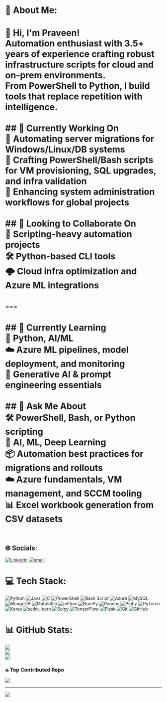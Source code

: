 # 💫 About Me:
# 👋 Hi, I'm Praveen!<br>Automation enthusiast with 3.5+ years of experience crafting robust infrastructure scripts for cloud and on-prem environments. <br>From PowerShell to Python, I build tools that replace repetition with intelligence.<br><br>## 🔭 Currently Working On<br>🚀 Automating server migrations for Windows/Linux/DB systems  <br>🔧 Crafting PowerShell/Bash scripts for VM provisioning, SQL upgrades, and infra validation  <br>🧪 Enhancing system administration workflows for global projects <br><br>## 👯 Looking to Collaborate On<br>🤖 Scripting-heavy automation projects  <br>🛠️ Python-based CLI tools  <br>🌩️ Cloud infra optimization and Azure ML integrations  <br><br>---<br><br>## 🌱 Currently Learning<br>🧠 Python, AI/ML <br>☁️ Azure ML pipelines, model deployment, and monitoring  <br>🧬 Generative AI & prompt engineering essentials  <br><br>## 💬 Ask Me About<br>🛠 PowerShell, Bash, or Python scripting<br>🧠 AI, ML, Deep Learning<br>📦 Automation best practices for migrations and rollouts  <br>☁️ Azure fundamentals, VM management, and SCCM tooling  <br>📊 Excel workbook generation from CSV datasets  <br><br>


## 🌐 Socials:
[![LinkedIn](https://img.shields.io/badge/LinkedIn-%230077B5.svg?logo=linkedin&logoColor=white)](https://linkedin.com/in/praveen-94) [![email](https://img.shields.io/badge/Email-D14836?logo=gmail&logoColor=white)](mailto:praveenahirwar94@gmail.com) 

# 💻 Tech Stack:
![Python](https://img.shields.io/badge/python-3670A0?style=for-the-badge&logo=python&logoColor=ffdd54) ![Java](https://img.shields.io/badge/java-%23ED8B00.svg?style=for-the-badge&logo=openjdk&logoColor=white) ![C](https://img.shields.io/badge/c-%2300599C.svg?style=for-the-badge&logo=c&logoColor=white) ![PowerShell](https://img.shields.io/badge/PowerShell-%235391FE.svg?style=for-the-badge&logo=powershell&logoColor=white) ![Bash Script](https://img.shields.io/badge/bash_script-%23121011.svg?style=for-the-badge&logo=gnu-bash&logoColor=white) ![Azure](https://img.shields.io/badge/azure-%230072C6.svg?style=for-the-badge&logo=microsoftazure&logoColor=white) ![MySQL](https://img.shields.io/badge/mysql-4479A1.svg?style=for-the-badge&logo=mysql&logoColor=white) ![MongoDB](https://img.shields.io/badge/MongoDB-%234ea94b.svg?style=for-the-badge&logo=mongodb&logoColor=white) ![Matplotlib](https://img.shields.io/badge/Matplotlib-%23ffffff.svg?style=for-the-badge&logo=Matplotlib&logoColor=black) ![mlflow](https://img.shields.io/badge/mlflow-%23d9ead3.svg?style=for-the-badge&logo=numpy&logoColor=blue) ![NumPy](https://img.shields.io/badge/numpy-%23013243.svg?style=for-the-badge&logo=numpy&logoColor=white) ![Pandas](https://img.shields.io/badge/pandas-%23150458.svg?style=for-the-badge&logo=pandas&logoColor=white) ![Plotly](https://img.shields.io/badge/Plotly-%233F4F75.svg?style=for-the-badge&logo=plotly&logoColor=white) ![PyTorch](https://img.shields.io/badge/PyTorch-%23EE4C2C.svg?style=for-the-badge&logo=PyTorch&logoColor=white) ![Keras](https://img.shields.io/badge/Keras-%23D00000.svg?style=for-the-badge&logo=Keras&logoColor=white) ![scikit-learn](https://img.shields.io/badge/scikit--learn-%23F7931E.svg?style=for-the-badge&logo=scikit-learn&logoColor=white) ![Scipy](https://img.shields.io/badge/SciPy-%230C55A5.svg?style=for-the-badge&logo=scipy&logoColor=%white) ![TensorFlow](https://img.shields.io/badge/TensorFlow-%23FF6F00.svg?style=for-the-badge&logo=TensorFlow&logoColor=white) ![Flask](https://img.shields.io/badge/flask-%23000.svg?style=for-the-badge&logo=flask&logoColor=white) ![Git](https://img.shields.io/badge/git-%23F05033.svg?style=for-the-badge&logo=git&logoColor=white) ![GitHub](https://img.shields.io/badge/github-%23121011.svg?style=for-the-badge&logo=github&logoColor=white)
# 📊 GitHub Stats:
![](https://github-readme-stats.vercel.app/api?username=Praveen-94&theme=github_dark&hide_border=false&include_all_commits=true&count_private=true)<br/>
![](https://nirzak-streak-stats.vercel.app/?user=Praveen-94&theme=github_dark&hide_border=false)<br/>
![](https://github-readme-stats.vercel.app/api/top-langs/?username=Praveen-94&theme=github_dark&hide_border=false&include_all_commits=true&count_private=true&layout=compact)

### 🔝 Top Contributed Repo
![](https://github-contributor-stats.vercel.app/api?username=Praveen-94&limit=5&theme=github_dark&combine_all_yearly_contributions=true)

---
[![](https://visitcount.itsvg.in/api?id=Praveen-94&icon=0&color=0)](https://visitcount.itsvg.in)

<!-- Proudly created with GPRM ( https://gprm.itsvg.in ) -->
